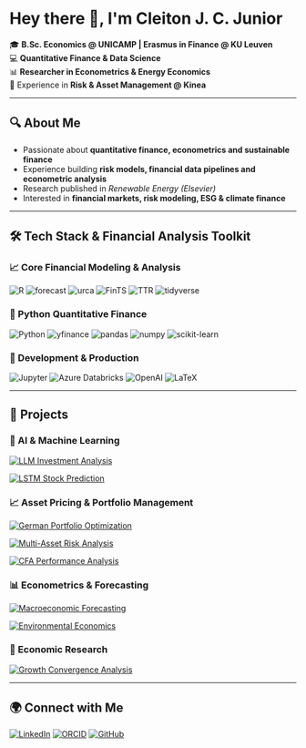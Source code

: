 # Hey there 👋, I'm Cleiton J. C. Junior  

🎓 **B.Sc. Economics @ UNICAMP | Erasmus in Finance @ KU Leuven**  
💻 **Quantitative Finance & Data Science**  
📊 **Researcher in Econometrics & Energy Economics**  
🏦 Experience in **Risk & Asset Management @ Kinea**  

---

## 🔍 About Me  
- Passionate about **quantitative finance, econometrics and sustainable finance**  
- Experience building **risk models, financial data pipelines and econometric analysis**  
- Research published in *Renewable Energy (Elsevier)*  
- Interested in **financial markets, risk modeling, ESG & climate finance**  

---
## 🛠️ Tech Stack & Financial Analysis Toolkit

### 📈 Core Financial Modeling & Analysis

![R](https://img.shields.io/badge/R-276DC3?style=for-the-badge&logo=r&logoColor=white)
![forecast](https://img.shields.io/badge/forecast-8.21-blue?style=for-the-badge&logo=r&logoColor=white)
![urca](https://img.shields.io/badge/urca-1.3.3-blue?style=for-the-badge&logo=r&logoColor=white)
![FinTS](https://img.shields.io/badge/FinTS-0.4.6-blue?style=for-the-badge&logo=r&logoColor=white)
![TTR](https://img.shields.io/badge/TTR-0.24.4-blue?style=for-the-badge&logo=r&logoColor=white)
![tidyverse](https://img.shields.io/badge/tidyverse-2.0.0-blue?style=for-the-badge&logo=r&logoColor=white)

### 🐍 Python Quantitative Finance

![Python](https://img.shields.io/badge/Python-3776AB?style=for-the-badge&logo=python&logoColor=white)
![yfinance](https://img.shields.io/badge/yfinance-0.2.36-blue?style=for-the-badge&logo=yahoo&logoColor=white)
![pandas](https://img.shields.io/badge/pandas-150458?style=for-the-badge&logo=pandas&logoColor=white)
![numpy](https://img.shields.io/badge/numpy-013243?style=for-the-badge&logo=numpy&logoColor=white)
![scikit-learn](https://img.shields.io/badge/scikit--learn-F7931E?style=for-the-badge&logo=scikit-learn&logoColor=white)

### 🚀 Development & Production

![Jupyter](https://img.shields.io/badge/Jupyter-F37626?style=for-the-badge&logo=jupyter&logoColor=white)
![Azure Databricks](https://img.shields.io/badge/Azure%20Databricks-FF3621?style=for-the-badge&logo=databricks&logoColor=white)
![OpenAI](https://img.shields.io/badge/OpenAI-412991?style=for-the-badge&logo=openai&logoColor=white)
![LaTeX](https://img.shields.io/badge/LaTeX-008080?style=for-the-badge&logo=latex&logoColor=white)

---
## 📂 Projects

### 🤖 AI & Machine Learning
[![LLM Investment Analysis](https://img.shields.io/badge/🤖_LLM_Investment_Analysis-Automated_Fund_Intelligence-2ea44f?style=flat-square)](https://github.com/cleitonjunior0611/kineasummer2025)

[![LSTM Stock Prediction](https://img.shields.io/badge/📈_LSTM_Stock_Prediction-Brazilian_Market_Analysis-2ea44f?style=flat-square)](https://github.com/cleitonjunior0611/quant-itau-2024)

### 📈 Asset Pricing & Portfolio Management
[![German Portfolio Optimization](https://img.shields.io/badge/🇩🇪_German_Portfolio_Optimization-Asset_Pricing_Case_Study-blue?style=flat-square)](https://github.com/cleitonjunior0611/assetpricing-kuleuven)

[![Multi-Asset Risk Analysis](https://img.shields.io/badge/📊_Multi_Asset_Risk_Analysis-Brazilian_Portfolio_Optimization-blue?style=flat-square)](https://github.com/cleitonjunior0611/br-portfolio-risk-analysis)

[![CFA Performance Analysis](https://img.shields.io/badge/📉_CFA_Performance_Analysis-Just_Eat_vs_Market_Indices-blue?style=flat-square)](https://github.com/cleitonjunior0611/cfa-analysis-kuleuven)

### 📊 Econometrics & Forecasting
[![Macroeconomic Forecasting](https://img.shields.io/badge/📈_Macroeconomic_Forecasting-Holt_Winters_&_ARIMA_GDP-blueviolet?style=flat-square)](https://github.com/cleitonjunior0611/macro-forecasting-unicamp)

[![Environmental Economics](https://img.shields.io/badge/🌿_Environmental_Economics-Exchange_Rate_Volatility_Study-green?style=flat-square)](https://github.com/cleitonjunior0611/green-econometrix-fx-risk)

### 🔬 Economic Research
[![Growth Convergence Analysis](https://img.shields.io/badge/🔍_Growth_Convergence_Analysis-Brazil_Mexico_Empirical_Study-orange?style=flat-square)](https://github.com/cleitonjunior0611/growth-models-unicamp)

---


## 🌍 Connect with Me  
[![LinkedIn](https://img.shields.io/badge/LinkedIn-0077B5?style=for-the-badge&logo=linkedin&logoColor=white)](https://www.linkedin.com/in/cleiton-carneiro-junior-b64422227/)
[![ORCID](https://img.shields.io/badge/ORCID-A6CE39?style=for-the-badge&logo=orcid&logoColor=white)](https://orcid.org/0009-0001-8481-8162)
[![GitHub](https://img.shields.io/badge/GitHub-100000?style=for-the-badge&logo=github&logoColor=white)](https://github.com/cleitonjunior0611)



